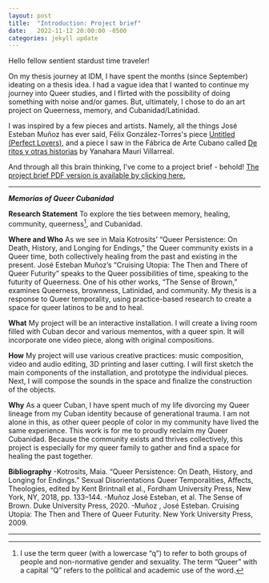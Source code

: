 ```yaml
---
layout: post
title:  "Introduction: Project brief"
date:   2022-11-12 20:00:00 -0500
categories: jekyll update
---
```


Hello fellow sentient stardust time traveler! 

On my thesis journey at IDM, I have spent the months (since September) ideating on a thesis idea. I had a vague idea that I wanted to continue my journey into Queer studies, and I flirted with the possibility of doing something with noise and/or games. But, ultimately, I chose to do an art project on Queerness, memory, and Cubanidad/Latinidad.

I was inspired by a few pieces and artists. Namely, all the things José Esteban Muñoz has ever said, Félix González-Torres's piece [Untitled (Perfect Lovers)](https://www.moma.org/collection/works/81074), and a piece I saw in the Fábrica de Arte Cubano called [De ritos y otras historias](https://www.museodelasmujeres.co.cr/exposiciones/de-ritos-y-otras-historias-por-yanahara-mauri-villarreal) by Yanahara Mauri Villarreal.

And through all this brain thinking, I've come to a project brief - behold! [The project brief PDF version is available by clicking here.](https://drive.google.com/file/d/1lTJ5hUk10hQKZykFc1IVk2iGwUaoBQMT/view?usp=sharing)

* * *

***Memorias of Queer Cubanidad***

**Research Statement**
To explore the ties between memory, healing, community, queerness[^1], and Cubanidad.

**Where and Who**
As we see in Maia Kotrosits’  “Queer Persistence: On Death, History, and Longing for Endings,” the Queer community exists in a Queer time, both collectively healing from the past and existing in the present. José Esteban Muñoz’s “Cruising Utopia: The Then and There of Queer Futurity” speaks to the Queer possibilities of time, speaking to the futurity of Queerness. One of his other works, “The Sense of Brown,” examines Queerness, brownness, Latinidad, and community. My thesis is a response to Queer temporality, using practice-based research to create a space for queer latinos to be and to heal.

**What**
My project will be an interactive installation. I will create a living room filled with Cuban decor and various mementos, with a queer spin. It will incorporate one video piece, along with original compositions.

**How**
My project will use various creative practices: music composition, video and audio editing, 3D printing and laser cutting. I will first sketch the main components of the installation, and prototype the individual pieces. Next, I will compose the sounds in the space and finalize the construction of the objects.

**Why**
As a queer Cuban, I have spent much of my life divorcing my Queer lineage from my Cuban identity because of generational trauma. I am not alone in this, as other queer people of color in my community have lived the same experience. This work is for me to proudly reclaim my Queer Cubanidad. Because the community exists and thrives collectively, this project is especially for my queer family to gather and find a space for healing the past together.

**Bibliography**
-Kotrosits, Maia. “Queer Persistence: On Death, History, and Longing for Endings.” Sexual Disorientations Queer Temporalities, Affects, Theologies, edited by Kent Brintnall et al., Fordham University Press, New York, NY, 2018, pp. 133–144.
-Muñoz José Esteban, et al. The Sense of Brown. Duke University Press, 2020.
-Muñoz , José Esteban. Cruising Utopia: The Then and There of Queer Futurity. New York University Press, 2009.

* * *

[^1]:  I use the term queer (with a lowercase “q”) to refer to both groups of people and non-normative gender and sexuality. The term “Queer” with a capital “Q” refers to the political and academic use of the word.

